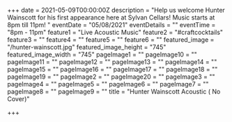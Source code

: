 +++
date = 2021-05-09T00:00:00Z
description = "Help us welcome Hunter Wainscott for his first appearance here at Sylvan Cellars! Music starts at 8pm till 11pm! "
eventDate = "05/08/2021"
eventDetails = ""
eventTime = "8pm - 11pm"
feature1 = "Live Acoustic Music"
feature2 = "#craftcocktails"
feature3 = ""
feature4 = ""
feature5 = ""
feature6 = ""
featured_image = "/hunter-wainscott.jpg"
featured_image_height = "745"
featured_image_width = "745"
pageImage1 = ""
pageImage10 = ""
pageImage11 = ""
pageImage12 = ""
pageImage13 = ""
pageImage14 = ""
pageImage15 = ""
pageImage16 = ""
pageImage17 = ""
pageImage18 = ""
pageImage19 = ""
pageImage2 = ""
pageImage20 = ""
pageImage3 = ""
pageImage4 = ""
pageImage5 = ""
pageImage6 = ""
pageImage7 = ""
pageImage8 = ""
pageImage9 = ""
title = "Hunter Wainscott Acoustic ( No Cover)"

+++

